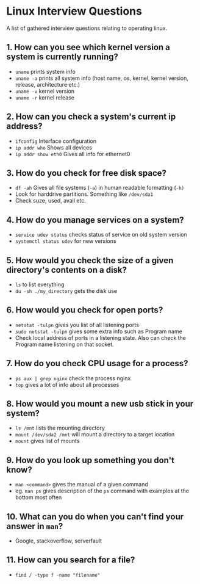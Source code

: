 # Linux Interview Questions

A list of gathered interview questions relating to operating linux.

## 1. How can you see which kernel version a system is currently running?
- `uname` prints system info
- `uname -a` prints all system info (host name, os, kernel, kernel version, release, architecture etc.)
- `uname -v` kernel version
- `uname -r` kernel release

## 2. How can you check a system's current ip address?
- `ifconfig` Interface configuration
- `ip addr who` Shows all devices
- `ip addr show eth0` Gives all info for ethernet0

## 3. How do you check for free disk space?
- `df -ah` Gives all file systems (`-a`) in human readable formatting (`-h)`
- Look for harddrive partitions. Something like `/dev/sda1`
- Check suze, used, avail etc.

## 4. How do you manage services on a system?
- `service udev status` checks status of service on old system version
- `systemctl status udev` for new versions

## 5. How would you check the size of a given directory's contents on a disk?
- `ls` to list everything
- `du -sh ./my_directory` gets the disk use

## 6. How would you check for open ports?
- `netstat -tulpn` gives you list of all listening ports
- `sudo netstat -tulpn` gives some extra info such as Program name
- Check local address of ports in a listening state. Also can check the Program name listening on that socket.

## 7. How do you check CPU usage for a process?
- `ps aux | grep nginx` check the process nginx
- `top` gives a lot of info about all processes

## 8. How would you mount a new usb stick in your system?
- `ls /mnt` lists the mounting directory
- `mount /dev/sda2 /mnt` will mount a directory to a target location
- `mount` gives list of mounts

## 9. How do you look up something you don't know?
- `man <command>` gives the manual of a given command
- eg. `man ps` gives description of the `ps` command with examples at the bottom most often

## 10. What can you do when you can't find your answer in `man`?
- Google, stackoverflow, serverfault

## 11. How can you search for a file?
- `find / -type f -name "filename"`
